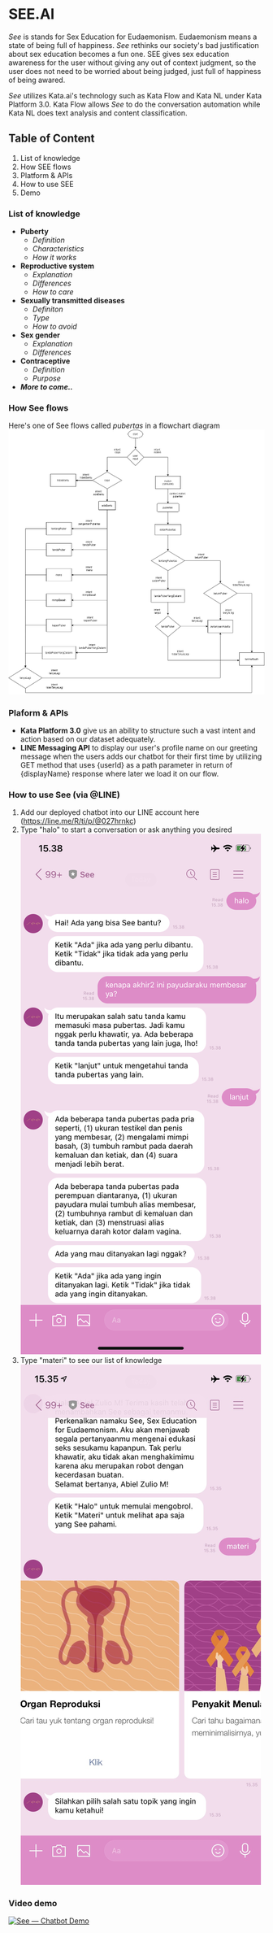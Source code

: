 # SEE.AI
*See* is stands for Sex Education for Eudaemonism. Eudaemonism means a state of being full of happiness. *See* rethinks our society's bad justification about sex education becomes a fun one. SEE gives sex education awareness for the user without giving any out of context judgment, so the user does not need to be worried about being judged, just full of happiness of being awared.

*See* utilizes Kata.ai's technology such as Kata Flow and Kata NL under Kata Platform 3.0. Kata Flow allows *See* to do the conversation automation while Kata NL does text analysis and content classification.

## Table of Content
1. List of knowledge
2. How SEE flows
3. Platform & APIs
3. How to use SEE
3. Demo

### List of knowledge
* **Puberty**
  * *Definition*
  * *Characteristics*
  * *How it works*
* **Reproductive system**
  * *Explanation*
  * *Differences*
  * *How to care*
* **Sexually transmitted diseases**
  * *Definiton*
  * *Type*
  * *How to avoid*
* **Sex gender**
  * *Explanation*
  * *Differences*
* **Contraceptive**
  * *Definition*
  * *Purpose*
* __*More to come..*__

### How See flows

Here's one of See flows called *pubertas* in a flowchart diagram
![Flowchart Pros](/img/flow.png)

### Plaform & APIs
* **Kata Platform 3.0** give us an ability to structure such a vast intent and action based on our dataset adequately.
* **LINE Messaging API** to display our user's profile name on our greeting message when the users adds our chatbot for their first time by utilizing GET method that uses {userId} as a path parameter in return of {displayName} response where later we load it on our flow.

### How to use See (via @LINE)
1. Add our deployed chatbot into our LINE account here (https://line.me/R/ti/p/@027hrnkc)
2. Type "halo" to start a conversation or ask anything you desired
![Demo](/img/demo-1.jpg)
3. Type "materi" to see our list of knowledge
![Demo](/img/demo-2.jpg)

### **Video demo**
[![See — Chatbot Demo](https://img.youtube.com/vi/wu_tSWBrnDQ/maxresdefault.jpg)](https://www.youtube.com/watch?v=wu_tSWBrnDQ&feature=youtu.be "See — Chatbot Demo")

